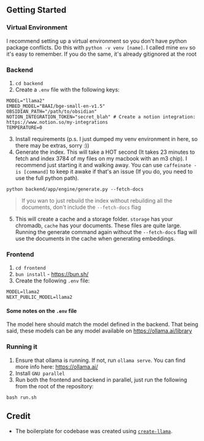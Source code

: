 ## Getting Started

### Virtual Environment
I recommend setting up a virtual environment so you don't have python package conflicts. Do this with `python -v venv [name]`. I called mine `env` so it's easy to remember. If you do the same, it's already gitignored at the root

### Backend
1. `cd backend`
2. Create a `.env` file with the following keys:
```
MODEL="llama2"
EMBED_MODEL="BAAI/bge-small-en-v1.5"
OBSIDIAN_PATH="/path/to/obsidian"
NOTION_INTEGRATION_TOKEN="secret_blah" # Create a notion integration: https://www.notion.so/my-integrations
TEMPERATURE=0
```
3. Install requirements (p.s. I just dumped my venv environment in here, so there may be extras, sorry :))
4. Generate the index. This will take a HOT second (It takes 23 minutes to fetch and index 3784 of my files on my macbook with an m3 chip). I recommend just starting it and walking away. You can use `caffeinate -is [command]` to keep it awake if that's an issue (If you do, you need to use the full python path).
```
python backend/app/engine/generate.py --fetch-docs
```
> If you wan to just rebuild the index without rebuilding all the documents, don't include the `--fetch-docs` flag
5. This will create a cache and a storage folder. `storage` has your chromadb, `cache` has your documents. These files are quite large. Running the generate command again without the `--fetch-docs` flag will use the documents in the cache when generating embeddings.

### Frontend
1. `cd frontend`
2. `bun install` - https://bun.sh/
3. Create the following `.env` file:
```
MODEL=llama2
NEXT_PUBLIC_MODEL=llama2
```

#### Some notes on the `.env` file
The model here should match the model defined in the backend. That being said, these models can be any model available on https://ollama.ai/library

### Running it
1. Ensure that ollama is running. If not, run `ollama serve`. You can find more info here: https://ollama.ai/
2. Install `GNU parallel`
3. Run both the frontend and backend in parallel, just run the following from the root of the repository:
```
bash run.sh
```

## Credit
- The boilerplate for codebase was created using [`create-llama`](https://github.com/run-llama/LlamaIndexTS/tree/main/packages/create-llama).